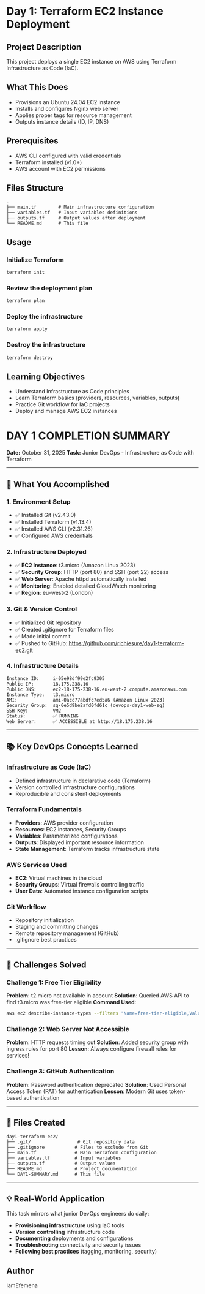 # Day 1: Terraform EC2 Instance Deployment

## Project Description
This project deploys a single EC2 instance on AWS using Terraform Infrastructure as Code (IaC).

## What This Does
- Provisions an Ubuntu 24.04 EC2 instance
- Installs and configures Nginx web server
- Applies proper tags for resource management
- Outputs instance details (ID, IP, DNS)

## Prerequisites
- AWS CLI configured with valid credentials
- Terraform installed (v1.0+)
- AWS account with EC2 permissions

## Files Structure
```
.
├── main.tf        # Main infrastructure configuration
├── variables.tf   # Input variables definitions
├── outputs.tf     # Output values after deployment
└── README.md      # This file
```

## Usage

### Initialize Terraform
```bash
terraform init
```

### Review the deployment plan
```bash
terraform plan
```

### Deploy the infrastructure
```bash
terraform apply
```

### Destroy the infrastructure
```bash
terraform destroy
```

## Learning Objectives
- Understand Infrastructure as Code principles
- Learn Terraform basics (providers, resources, variables, outputs)
- Practice Git workflow for IaC projects
- Deploy and manage AWS EC2 instances



# DAY 1 COMPLETION SUMMARY
**Date:** October 31, 2025
**Task:** Junior DevOps - Infrastructure as Code with Terraform

---

## 🎯 What You Accomplished

### 1. **Environment Setup**
- ✅ Installed Git (v2.43.0)
- ✅ Installed Terraform (v1.13.4)
- ✅ Installed AWS CLI (v2.31.26)
- ✅ Configured AWS credentials

### 2. **Infrastructure Deployed**
- ✅ **EC2 Instance**: t3.micro (Amazon Linux 2023)
- ✅ **Security Group**: HTTP (port 80) and SSH (port 22) access
- ✅ **Web Server**: Apache httpd automatically installed
- ✅ **Monitoring**: Enabled detailed CloudWatch monitoring
- ✅ **Region**: eu-west-2 (London)

### 3. **Git & Version Control**
- ✅ Initialized Git repository
- ✅ Created .gitignore for Terraform files
- ✅ Made initial commit
- ✅ Pushed to GitHub: https://github.com/richiesure/day1-terraform-ec2.git

### 4. **Infrastructure Details**
```
Instance ID:     i-05e98df99e2fc9305
Public IP:       18.175.238.16
Public DNS:      ec2-18-175-238-16.eu-west-2.compute.amazonaws.com
Instance Type:   t3.micro
AMI:             ami-0acc77abdfc7ed5a6 (Amazon Linux 2023)
Security Group:  sg-0e5d9be2afd0fd61c (devops-day1-web-sg)
SSH Key:         VM2
Status:          ✅ RUNNING
Web Server:      ✅ ACCESSIBLE at http://18.175.238.16
```

---

## 📚 Key DevOps Concepts Learned

### Infrastructure as Code (IaC)
- Defined infrastructure in declarative code (Terraform)
- Version controlled infrastructure configurations
- Reproducible and consistent deployments

### Terraform Fundamentals
- **Providers**: AWS provider configuration
- **Resources**: EC2 instances, Security Groups
- **Variables**: Parameterized configurations
- **Outputs**: Displayed important resource information
- **State Management**: Terraform tracks infrastructure state

### AWS Services Used
- **EC2**: Virtual machines in the cloud
- **Security Groups**: Virtual firewalls controlling traffic
- **User Data**: Automated instance configuration scripts

### Git Workflow
- Repository initialization
- Staging and committing changes
- Remote repository management (GitHub)
- .gitignore best practices

---

## 🐛 Challenges Solved

### Challenge 1: Free Tier Eligibility
**Problem**: t2.micro not available in account
**Solution**: Queried AWS API to find t3.micro was free-tier eligible
**Command Used**: 
```bash
aws ec2 describe-instance-types --filters "Name=free-tier-eligible,Values=true"
```

### Challenge 2: Web Server Not Accessible
**Problem**: HTTP requests timing out
**Solution**: Added security group with ingress rules for port 80
**Lesson**: Always configure firewall rules for services!

### Challenge 3: GitHub Authentication
**Problem**: Password authentication deprecated
**Solution**: Used Personal Access Token (PAT) for authentication
**Lesson**: Modern Git uses token-based authentication

---

## 📝 Files Created
```
day1-terraform-ec2/
├── .git/                 # Git repository data
├── .gitignore           # Files to exclude from Git
├── main.tf              # Main Terraform configuration
├── variables.tf         # Input variables
├── outputs.tf           # Output values
├── README.md            # Project documentation
└── DAY1-SUMMARY.md      # This file
```

---

## 💡 Real-World Application

This task mirrors what junior DevOps engineers do daily:
- **Provisioning infrastructure** using IaC tools
- **Version controlling** infrastructure code
- **Documenting** deployments and configurations
- **Troubleshooting** connectivity and security issues
- **Following best practices** (tagging, monitoring, security)



## Author

IamEfemena
